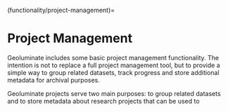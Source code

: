 (functionality/project-management)=
# Project Management

Geoluminate includes some basic project management functionality. The intention is not to replace a full project management tool, but to provide a simple way to group related datasets, track progress and store additional metadata for archival purposes.

Geoluminate projects serve two main purposes: to group related datasets and to store metadata about research projects that can be used to 

